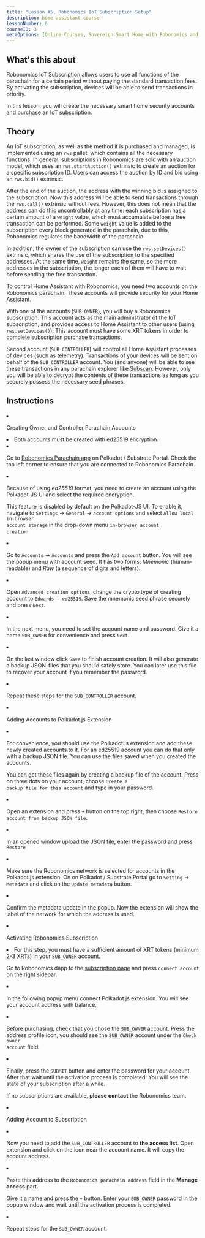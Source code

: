 ```yaml
---
title: "Lesson #5, Robonomics IoT Subscription Setup"
description: home assistant course
lessonNumber: 6
courseID: 3
metaOptions: [Online Courses, Sovereign Smart Home with Robonomics and Home Assistant]
---
```



<section class="container__reg">

## What's this about

Robonomics IoT Subscription allows users to use all functions of the parachain for a certain period without paying the standard transaction fees. By activating the subscription, devices will be able to send transactions in priority.

In this lesson, you will create the necessary smart home security accounts and purchase an IoT subscription.

</section>

<section class="container__reg">

## Theory

An IoT subscription, as well as the method it is purchased and managed, is implemented using an <code>rws</code> pallet, which contains all the necessary functions. In general, subscriptions in Robonomics are sold with an auction model, which uses an <code>rws.startAuction()</code> extrinsic to create an auction for a specific subscription ID. Users can access the auction by ID and bid using an <code>rws.bid()</code> extrinsic.

After the end of the auction, the address with the winning bid is assigned to the subscription. Now this address will be able to send transactions through the <code>rws.call()</code> extrinsic without fees. However, this does not mean that the address can do this uncontrollably at any time: each subscription has a certain amount of a <code>weight</code> value, which must accumulate before a free transaction can be performed. Some <code>weight</code> value is added to the subscription every block generated in the parachain, due to this, Robonomics regulates the bandwidth of the parachain.

In addition, the owner of the subscription can use the <code>rws.setDevices()</code> extrinsic, which shares the use of the subscription to the specified addresses. At the same time, <code>weight</code> remains the same, so the more addresses in the subscription, the longer each of them will have to wait before sending the free transaction.

To control Home Assistant with Robonomics, you need two accounts on the Robonomics parachain. These accounts will provide security for your Home Assistant.

With one of the accounts (<code>SUB_OWNER</code>), you will buy a Robonomics subscription. This account acts as the main administrator of the IoT subscription, and provides access to Home Assistant to other users (using <code>rws.setDevices()</code>). This account must have some XRT tokens in order to complete subscription purchase transactions.

Second account (<code>SUB_CONTROLLER</code>) will control all Home Assistant processes of devices (such as telemetry). Transactions of your devices will be sent on behalf of the <code>SUB_CONTROLLER</code> account. You (and anyone) will be able to see these transactions in any parachain explorer like [Subscan](https://robonomics.subscan.io/). However, only you will be able to decrypt the contents of these transactions as long as you securely possess the necessary seed phrases.

</section>

<section class="container__reg">

## Instructions

<List type="numbers">

<li>

Creating Owner and Controller Parachain Accounts

<List>

<li>

<robo-academy-note type="warning" title="WARNING">
Both accounts must be created with ed25519 encryption.
</robo-academy-note>

</li>

<li>

Go to [Robonomics Parachain app](https://polkadot.js.org/apps/?rpc=wss%3A%2F%2Fkusama.rpc.robonomics.network%2F#/) on Polkadot / Substrate Portal. Check the top left corner to ensure that you are connected to Robonomics Parachain.

</li>

<li>

Because of using *ed25519* format, you need to create an account using the Polkadot-JS UI and select the required encryption. 

This feature is disabled by default on the Polkadot-JS UI. To enable it, navigate to <code>Settings</code> -> <code>General</code> -> <code>account options</code> and select <code>Allow local in-browser account storage</code> in the drop-down menu <code>in-browser account creation</code>.
 
</li>

<li>

Go to <code>Accounts</code> -> <code>Accounts</code> and press the <code>Add account</code> button. You will see the popup menu with account seed. It has two forms: *Mnemonic* (human-readable) and *Raw* (a sequence of digits and letters).

<LessonVideo  :videos="[{src: 'https://crustipfs.live/ipfs/QmQiJYPYajUJXENX2PzSJMSKGSshyWyPNqugSYxP5eCNvm', type:'mp4'}]" />

</li>

<li>

Open <code>Advanced creation options</code>, change the crypto type of creating account to <code>Edwards - ed25519</code>. Save the mnemonic seed phrase securely and press <code>Next</code>.

</li>

<li>

In the next menu, you need to set the account name and password. Give it a name <code>SUB_OWNER</code> for convenience and press <code>Next</code>.

</li>

<li>

On the last window click <code>Save</code> to finish account creation. It will also generate a backup JSON-files that you should safely store. You can later use this file to recover your account if you remember the password.

</li>

<li>

Repeat these steps for the <code>SUB_CONTROLLER</code> account.

</li>
</List>
</li>

<li>

Adding Accounts to Polkadot.js Extension

<List type="numbers">

<li>

For convenience, you should use the Polkadot.js extension and add these newly created accounts to it. For an ed25519 account you can do that only with a backup JSON file. You can use the files saved when you created the accounts.

You can get these files again by creating a backup file of the account. Press on three dots on your account, choose <code>Create a backup file for this account</code> and type in your password.

<LessonVideo  :videos="[{src: 'https://crustipfs.live/ipfs/QmRd7gztUjWkLF4W2XuJwy5aXBwzNV2aPCU6CQQLvUpSNj', type:'mp4'}]" />

</li>

<li>

Open an extension and press <code>+</code> button on the top right, then choose <code>Restore account from backup JSON file</code>.

</li>

<li>

In an opened window upload the JSON file, enter the password and press <code>Restore</code>

</li>

<li>

Make sure the Robonomics network is selected for accounts in the Polkadot.js extension. On on Polkadot / Substrate Portal go to <code>Setting</code> -> <code>Metadata</code> and click on the <code>Update metadata</code> button. 

<LessonVideo  :videos="[{src: 'https://crustipfs.live/ipfs/QmT5sTNP9t8gpbD4RJJw6ETwG4wiziiChAh2uHHBk9Zsyd', type:'mp4'}]" />

</li>

<li>

Confirm the metadata update in the popup. Now the extension will show the label of the network for which the address is used.

</li>

</List>
</li>

<li>

Activating Robonomics Subscription

<List >

<li>

<robo-academy-note type="okay">
For this step, you must have a sufficient amount of XRT tokens (minimum 2-3 XRTs) in your <code>SUB_OWNER</code> account.
</robo-academy-note>

Go to Robonomics dapp to the [subscription page](https://dapp.robonomics.network/#/subscription) and press <code>connect account</code> on the right sidebar.

<LessonVideo  :videos="[{src: 'https://crustipfs.live/ipfs/QmXrFCajmJgkRDSbshGD3QehjnoyS6jafEPSjHdYkoBHum', type:'mp4'}]" />

</li>

<li>

In the following popup menu connect Polkadot.js extension. You will see your account address with balance.

</li>

<li>

Before purchasing, check that you chose the <code>SUB_OWNER</code> account. Press the address profile icon, you should see the <code>SUB_OWNER</code> account under the <code>Check owner account</code> field.

</li>

<li>

Finally, press the <code>SUBMIT</code> button and enter the password for your account. After that wait until the activation process is completed. You will see the state of your subscription after a while.

If no subscriptions are available, **please contact** the Robonomics team.

</li>
</List>
</li>

<li>

Adding Account to Subscription

<List type="numbers">

<li>

Now you need to add the <code>SUB_CONTROLLER</code> account to **the access list**. Open extension and click on the icon near the account name. It will copy the account address.

<LessonVideo  :videos="[{src: 'https://crustipfs.live/ipfs/QmV1gkwtcXsWv54ov9tuXfcHg7nqs1foM8cRwts4sqnqtX', type:'mp4'}]" />

</li>

<li>

Paste this address to the <code>Robonomics parachain address</code> field in the **Manage access** part.

Give it a name and press the <code>+</code> button. Enter your <code>SUB_OWNER</code> password in the popup window and wait until the activation process is completed.

</li>

<li>

Repeat steps for the <code>SUB_OWNER</code> account.
</li>
</List>
</li>
</List>
</section>

